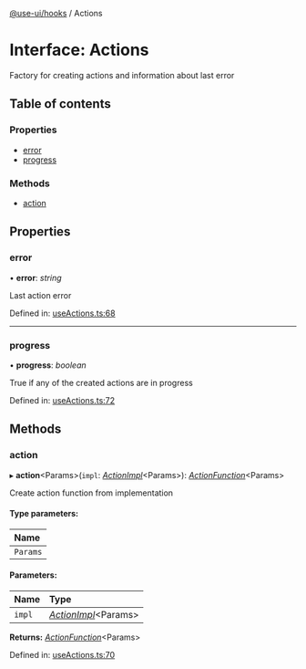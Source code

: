 [@use-ui/hooks](../README.md) / Actions

# Interface: Actions

Factory for creating actions and information about last error

## Table of contents

### Properties

- [error](actions.md#error)
- [progress](actions.md#progress)

### Methods

- [action](actions.md#action)

## Properties

### error

• **error**: *string*

Last action error

Defined in: [useActions.ts:68](https://github.com/vasyas/use-ui-hooks/blob/a3efc87/src/useActions.ts#L68)

___

### progress

• **progress**: *boolean*

True if any of the created actions are in progress

Defined in: [useActions.ts:72](https://github.com/vasyas/use-ui-hooks/blob/a3efc87/src/useActions.ts#L72)

## Methods

### action

▸ **action**<Params\>(`impl`: [*ActionImpl*](../README.md#actionimpl)<Params\>): [*ActionFunction*](actionfunction.md)<Params\>

Create action function from implementation

#### Type parameters:

| Name |
| :------ |
| `Params` |

#### Parameters:

| Name | Type |
| :------ | :------ |
| `impl` | [*ActionImpl*](../README.md#actionimpl)<Params\> |

**Returns:** [*ActionFunction*](actionfunction.md)<Params\>

Defined in: [useActions.ts:70](https://github.com/vasyas/use-ui-hooks/blob/a3efc87/src/useActions.ts#L70)
